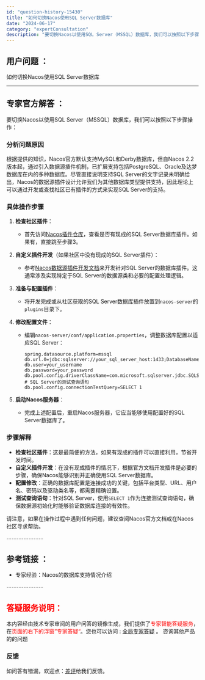 ```yaml
---
id: "question-history-15430"
title: "如何切换Nacos使用SQL Server数据库"
date: "2024-06-17"
category: "expertConsultation"
description: "要切换Nacos以使用SQL Server（MSSQL）数据库，我们可以按照以下步骤操作：### 分析问题原因根据提供的知识，Nacos官方默认支持MySQL和Derby数据库，但自Nacos 2.2版本起，通过引入数据源插件机制，已扩展支持包括PostgreSQL、Oracle及达梦数据库在内的多"
---
```


## 用户问题 ： 
 如何切换Nacos使用SQL Server数据库  

---------------
## 专家官方解答 ：

要切换Nacos以使用SQL Server（MSSQL）数据库，我们可以按照以下步骤操作：

### 分析问题原因
根据提供的知识，Nacos官方默认支持MySQL和Derby数据库，但自Nacos 2.2版本起，通过引入数据源插件机制，已扩展支持包括PostgreSQL、Oracle及达梦数据库在内的多种数据库。尽管直接说明支持SQL Server的文字记录未明确给出，Nacos的数据源插件设计允许我们为其他数据库类型提供支持，因此理论上可以通过开发或查找社区已有插件的方式来实现SQL Server的支持。

### 具体操作步骤
1. **检查社区插件**：
   - 首先访问[Nacos插件仓库](https://github.com/nacos-group/nacos-plugin)，查看是否有现成的SQL Server数据库插件。如果有，直接跳至步骤3。

2. **自定义插件开发**（如果社区中没有现成的SQL Server插件）：
   - 参考[Nacos数据源插件开发文档](https://nacos.io/docs/latest/plugin/datasource-plugin/)来开发针对SQL Server的数据库插件。这通常涉及实现特定于SQL Server的数据源类和必要的配置处理逻辑。

3. **准备与配置插件**：
   - 将开发完成或从社区获取的SQL Server数据库插件放置到`nacos-server`的`plugins`目录下。

4. **修改配置文件**：
   - 编辑`nacos-server/conf/application.properties`，调整数据库配置以适应SQL Server：
     ```
     spring.datasource.platform=mssql
     db.url.0=jdbc:sqlserver://your_sql_server_host:1433;DatabaseName=your_database_name;sendStringParametersAsUnicode=false
     db.user=your_username
     db.password=your_password
     db.pool.config.driverClassName=com.microsoft.sqlserver.jdbc.SQLServerDriver
     # SQL Server的测试查询语句
     db.pool.config.connectionTestQuery=SELECT 1
     ```

5. **启动Nacos服务器**：
   - 完成上述配置后，重启Nacos服务器，它应当能够使用配置好的SQL Server数据库了。

### 步骤解释
- **检查社区插件**：这是最简便的方法，如果有现成的插件可以直接利用，节省开发时间。
- **自定义插件开发**：在没有现成插件的情况下，根据官方文档开发插件是必要的步骤，确保Nacos能够识别并正确使用SQL Server数据库。
- **配置修改**：正确的数据库配置是连接成功的关键，包括平台类型、URL、用户名、密码以及驱动类名等，都需要精确设置。
- **测试查询语句**：针对SQL Server，使用`SELECT 1`作为连接测试查询语句，确保数据源初始化时能够验证数据库连接的有效性。

请注意，如果在操作过程中遇到任何问题，建议查阅Nacos官方文档或在Nacos社区寻求帮助。


<font color="#949494">---------------</font> 


## 参考链接 ：

* 专家经验：Nacos的数据库支持情况介绍 


 <font color="#949494">---------------</font> 
 


## <font color="#FF0000">答疑服务说明：</font> 

本内容经由技术专家审阅的用户问答的镜像生成，我们提供了<font color="#FF0000">专家智能答疑服务</font>，在<font color="#FF0000">页面的右下的浮窗”专家答疑“</font>。您也可以访问 : [全局专家答疑](https://answer.opensource.alibaba.com/docs/intro) 。 咨询其他产品的的问题

### 反馈
如问答有错漏，欢迎点：[差评](https://ai.nacos.io/user/feedbackByEnhancerGradePOJOID?enhancerGradePOJOId=15500)给我们反馈。
